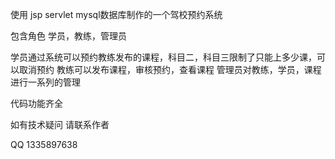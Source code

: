 使用 jsp servlet mysql数据库制作的一个驾校预约系统

包含角色
学员，教练，管理员

学员通过系统可以预约教练发布的课程，科目二，科目三限制了只能上多少课，可以取消预约
教练可以发布课程，审核预约，查看课程
管理员对教练，学员，课程进行一系列的管理

代码功能齐全

如有技术疑问 请联系作者

QQ 1335897638